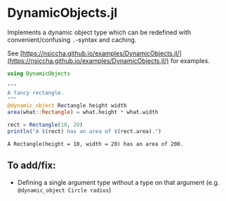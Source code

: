 # DynamicObjects.jl

Implements a dynamic object type which can be redefined with convenient/confusing `.`-syntax and caching.

See [https://nsiccha.github.io/examples/DynamicObjects.jl/](https://nsiccha.github.io/examples/DynamicObjects.jl/) for examples.

```julia
using DynamicObjects

"""
A fancy rectangle.
"""
@dynamic_object Rectangle height width  
area(what::Rectangle) = what.height * what.width

rect = Rectangle(10, 20)
println("A $(rect) has an area of $(rect.area).")
```

```
A Rectangle(height = 10, width = 20) has an area of 200.
```

## To add/fix:

* Defining a single argument type without a type on that argument (e.g. `@dynamic_object Circle radius`)